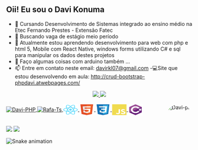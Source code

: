 ## Oii! Eu sou o Davi Konuma

- 🏫 Cursando Desenvolvimento de Sistemas integrado ao ensino médio na Etec Fernando Prestes - Extensão Fatec
- 👀 Buscando vaga de estágio meio período
- 🌱 Atualmente estou aprendendo desenvolvimento para web com php e html 5, Mobile com React Native, windows forms utilizando C# e sql para manipular os dados destes projetos 
- 🤖 Faço algumas coisas com arduino também ...
- 📫 Entre em contato neste email: davirkl07@gmail.com
-💻Site que estou desenvolvendo em aula: http://crud-bootstrap-phpdavi.atwebpages.com/ 

<div align="center">
  <a href="https://github.com/DaviRKL">
  <img height="180em" src="https://github-readme-stats.vercel.app/api?username=DaviRKL&show_icons=true&theme=dracula&include_all_commits=true&count_private=true"/>
  <img height="180em" src="https://github-readme-stats.vercel.app/api/top-langs/?username=DaviRKL&layout=compact&langs_count=7&theme=dracula"/>
</div>
<div style="display: inline_block"><br>
  <img align="center" alt="Davi-PHP" height="30" width="40" src="https://cdn.jsdelivr.net/gh/devicons/devicon/icons/php/php-original.svg">
  <img align="center" alt="Rafa-Ts" height="30" width="40" src="https://cdn.jsdelivr.net/gh/devicons/devicon/icons/mysql/mysql-original-wordmark.svg">
  <img align="center" alt="Rafa-React" height="30" width="40" src="https://raw.githubusercontent.com/devicons/devicon/master/icons/react/react-original.svg">
  <img align="center" alt="Rafa-HTML" height="30" width="40" src="https://raw.githubusercontent.com/devicons/devicon/master/icons/html5/html5-original.svg">
  <img align="center" alt="Rafa-CSS" height="30" width="40" src="https://raw.githubusercontent.com/devicons/devicon/master/icons/css3/css3-original.svg">
  <img align="center" alt="Rafa-Python" height="30" width="40" src="https://raw.githubusercontent.com/devicons/devicon/master/icons/javascript/javascript-plain.svg">
  <img align="center" alt="Rafa-Csharp" height="30" width="40" src="https://raw.githubusercontent.com/devicons/devicon/master/icons/csharp/csharp-original.svg">
  <img align="right" alt="Davi-pic" height="150" style="border-radius:50px;" src="https://media.discordapp.net/attachments/1037459832762028145/1037459920959844464/personagem.gif?width=579&height=579">
</div>

##

<div>
  
  <a href="https://instagram.com/davirkl67" target="_blank"><img src="https://img.shields.io/badge/-Instagram-%23E4405F?style=for-the-badge&logo=instagram&logoColor=white" target="_blank"></a>
  <a href = "mailto: davirkl07@gmail.com"><img src="https://img.shields.io/badge/-Gmail-%23333?style=for-the-badge&logo=gmail&logoColor=white" target="_blank"></a>
 
</div>
  
![Snake animation](https://github.com/DaviRKL/DaviRKL/blob/output/github-contribution-grid-snake.svg)
